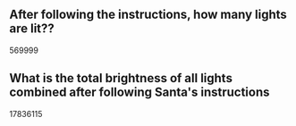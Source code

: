## After following the instructions, how many lights are lit??
569999
## What is the total brightness of all lights combined after following Santa's instructions
17836115